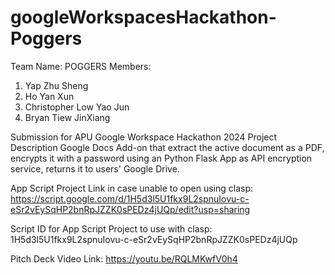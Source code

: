 # googleWorkspacesHackathon-Poggers
 Team Name: POGGERS
 Members:
 1. Yap Zhu Sheng
 2. Ho Yan Xun
 3. Christopher Low Yao Jun
 4. Bryan Tiew JinXiang

 Submission for APU Google Workspace Hackathon 2024
 Project Description
 Google Docs Add-on that extract the active document as a PDF, encrypts it with a password using an Python Flask App as API encryption service, returns it to users' Google Drive.

App Script Project Link in case unable to open using clasp: 
https://script.google.com/d/1H5d3l5U1fkx9L2spnuIovu-c-eSr2vEySqHP2bnRpJZZK0sPEDz4jUQp/edit?usp=sharing 

Script ID for App Script Project to use with clasp:
1H5d3l5U1fkx9L2spnuIovu-c-eSr2vEySqHP2bnRpJZZK0sPEDz4jUQp

Pitch Deck Video Link: https://youtu.be/RQLMKwfV0h4
